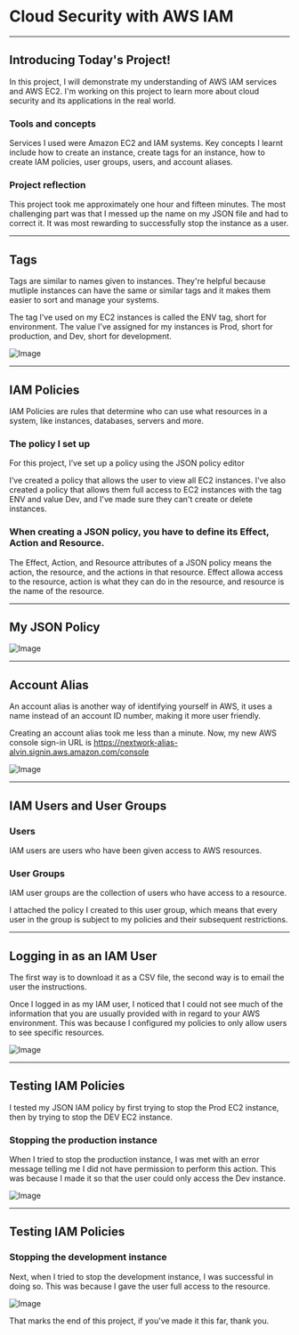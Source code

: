 
# Cloud Security with AWS IAM


---

## Introducing Today's Project!

In this project, I will demonstrate my understanding of AWS IAM services and AWS EC2. I'm working on this project to learn more about cloud security and its applications in the real world.

### Tools and concepts

Services I used were Amazon EC2 and IAM systems. Key concepts I learnt include how to create an instance, create tags for an instance, how to create IAM policies, user groups, users, and account aliases.

### Project reflection

This project took me approximately one hour and fifteen minutes. The most challenging part was that I messed up the name on my JSON file and had to correct it. It was most rewarding to successfully stop the instance as a user.

---

## Tags

Tags are similar to names given to instances. They're helpful because mutliple instances can have the same or similar tags and it makes them easier to sort and manage your systems.

The tag I’ve used on my EC2 instances is called the ENV tag, short for environment. The value I’ve assigned for my instances is Prod, short for production, and Dev, short for development.

![Image](http://learn.nextwork.org/intense_azure_festive_sow/uploads/aws-security-iam_2e0e5a5d)

---

## IAM Policies

IAM Policies are rules that determine who can use what resources in a system, like instances, databases, servers and more.

### The policy I set up

For this project, I’ve set up a policy using the JSON policy editor

I’ve created a policy that allows the user to view all EC2 instances. I've also created a policy that allows them full access to EC2 instances with the tag ENV and value Dev, and I've made sure they can't create or delete instances.

### When creating a JSON policy, you have to define its Effect, Action and Resource.

The Effect, Action, and Resource attributes of a JSON policy means the action, the resource, and the actions in that resource. Effect allowa access to the resource, action is what they can do in the resource, and resource is the name of the resource.

---

## My JSON Policy

![Image](http://learn.nextwork.org/intense_azure_festive_sow/uploads/aws-security-iam_1c864649)

---

## Account Alias

An account alias is another way of identifying yourself in AWS, it uses a name instead of an account ID number, making it more user friendly.

Creating an account alias took me less than a minute. Now, my new AWS console sign-in URL is https://nextwork-alias-alvin.signin.aws.amazon.com/console

![Image](http://learn.nextwork.org/intense_azure_festive_sow/uploads/aws-security-iam_0eb4439b)

---

## IAM Users and User Groups

### Users

IAM users are users who have been given access to AWS resources.

### User Groups

IAM user groups are the collection of users who have access to a resource.

I attached the policy I created to this user group, which means that every user in the group is subject to my policies and their subsequent restrictions.

---

## Logging in as an IAM User

The first way is to download it as a CSV file, the second way is to email the user the instructions.

Once I logged in as my IAM user, I noticed that I could not see much of the information that you are usually provided with in regard to your AWS environment. This was because I configured my policies to only allow users to see specific resources.

![Image](http://learn.nextwork.org/intense_azure_festive_sow/uploads/aws-security-iam_6f2ab446)

---

## Testing IAM Policies

I tested my JSON IAM policy by first trying to stop the Prod EC2 instance, then by trying to stop the DEV EC2 instance.

### Stopping the production instance

When I tried to stop the production instance, I was met with an error message telling me I did not have permission to perform this action. This was because I made it so that the user could only access the Dev instance.

![Image](http://learn.nextwork.org/intense_azure_festive_sow/uploads/aws-security-iam_0e7a9d6a)

---

## Testing IAM Policies

### Stopping the development instance

Next, when I tried to stop the development instance, I was successful in doing so. This was because I gave the user full access to the resource.

![Image](http://learn.nextwork.org/intense_azure_festive_sow/uploads/aws-security-iam_1811801c)

That marks the end of this project, if you've made it this far, thank you.
